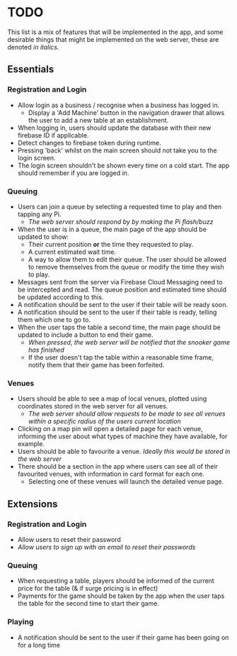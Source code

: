 # TODO

This list is a mix of features that will be implemented in the app, and some desirable things that might be implemented on the web server, these are denoted _in italics._

## Essentials
### Registration and Login
- Allow login as a business / recognise when a business has logged in.
  - Display a 'Add Machine' button in the navigation drawer that allows the user to add a new table at an establishment.
- When logging in, users should update the database with their new firebase ID if applicable. 
- Detect changes to firebase token during runtime.
- Pressing 'back' whilst on the main screen should not take you to the login screen.
- The login screen shouldn't be shown every time on a cold start. The app should remember if you are logged in.

### Queuing
- Users can join a queue by selecting a requested time to play and then tapping any Pi.
  - _The web server should respond by by making the Pi flash/buzz_
- When the user is in a queue, the main page of the app should be updated to show:
  - Their current position **or** the time they requested to play.
  - A current estimated wait time.
  - A way to allow them to edit their queue. The user should be allowed to remove themselves from the queue or modify the time they wish to play.
- Messages sent from the server via Firebase Cloud Messaging need to be intercepted and read. The queue position and estimated time should be updated according to this.
- A notification should be sent to the user if their table will be ready soon.
- A notification should be sent to the user if their table is ready, telling them which one to go to.
- When the user taps the table a second time, the main page should be updated to include a button to end their game.
  - _When pressed, the web server will be notified that the snooker game has finished_
  - If the user doesn't tap the table within a reasonable time frame, notify them that their game has been forfeited.

  
### Venues
- Users should be able to see a map of local venues, plotted using coordinates stored in the web server for all venues.
  - _The web server should allow requests to be made to see all venues within a specific radius of the users current location_
- Clicking on a map pin will open a detailed page for each venue, informing the user about what types of machine they have available, for example.
- Users should be able to favourite a venue. _Ideally this would be stored in the web server_
- There should be a section in the app where users can see all of their favourited venues, with information in card format for each one. 
  - Selecting one of these venues will launch the detailed venue page.


## Extensions
### Registration and Login
- Allow users to reset their password
- _Allow users to sign up with an email to reset their passwords_

### Queuing
- When requesting a table, players should be informed of the current price for the table (& if surge pricing is in effect)
- Payments for the game should be taken by the app when the user taps the table for the second time to start their game.
### Playing
- A notification should be sent to the user if their game has been going on for a long time
